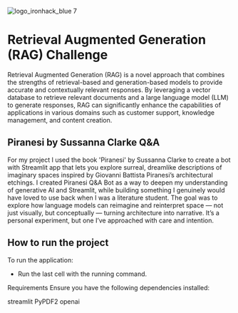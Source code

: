 ![logo_ironhack_blue 7](https://user-images.githubusercontent.com/23629340/40541063-a07a0a8a-601a-11e8-91b5-2f13e4e6b441.png)

# Retrieval Augmented Generation (RAG) Challenge

Retrieval Augmented Generation (RAG) is a novel approach that combines the strengths of retrieval-based and generation-based models to provide accurate and contextually relevant responses. By leveraging a vector database to retrieve relevant documents and a large language model (LLM) to generate responses, RAG can significantly enhance the capabilities of applications in various domains such as customer support, knowledge management, and content creation.

## Piranesi by Sussanna Clarke Q&A
For my project I used the book 'Piranesi' by Sussanna Clarke to create a bot with Streamlit app that lets you explore surreal, dreamlike descriptions of imaginary spaces inspired by Giovanni Battista Piranesi’s architectural etchings.
I created Piranesi Q&A Bot as a way to deepen my understanding of generative AI and Streamlit, while building something I genuinely would have loved to use back when I was a literature student.
The goal was to explore how language models can reimagine and reinterpret space — not just visually, but conceptually — turning architecture into narrative.
It’s a personal experiment, but one I’ve approached with care and intention.

## How to run the project
To run the application:
- Run the last cell with the running command.

Requirements
Ensure you have the following dependencies installed:

streamlit
PyPDF2
openai
